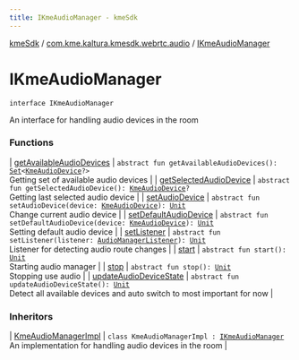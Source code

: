 ```yaml
---
title: IKmeAudioManager - kmeSdk
---
```


[kmeSdk](../../index.html) / [com.kme.kaltura.kmesdk.webrtc.audio](../index.html) / [IKmeAudioManager](./index.html)

# IKmeAudioManager

`interface IKmeAudioManager`

An interface for handling audio devices in the room

### Functions

| [getAvailableAudioDevices](get-available-audio-devices.html) | `abstract fun getAvailableAudioDevices(): `[`Set`](https://kotlinlang.org/api/latest/jvm/stdlib/kotlin.collections/-set/index.html)`<`[`KmeAudioDevice`](../-kme-audio-device/index.html)`?>`<br>Getting set of available audio devices |
| [getSelectedAudioDevice](get-selected-audio-device.html) | `abstract fun getSelectedAudioDevice(): `[`KmeAudioDevice`](../-kme-audio-device/index.html)`?`<br>Getting last selected audio device |
| [setAudioDevice](set-audio-device.html) | `abstract fun setAudioDevice(device: `[`KmeAudioDevice`](../-kme-audio-device/index.html)`): `[`Unit`](https://kotlinlang.org/api/latest/jvm/stdlib/kotlin/-unit/index.html)<br>Change current audio device |
| [setDefaultAudioDevice](set-default-audio-device.html) | `abstract fun setDefaultAudioDevice(device: `[`KmeAudioDevice`](../-kme-audio-device/index.html)`): `[`Unit`](https://kotlinlang.org/api/latest/jvm/stdlib/kotlin/-unit/index.html)<br>Setting default audio device |
| [setListener](set-listener.html) | `abstract fun setListener(listener: `[`AudioManagerListener`](../-audio-manager-listener/index.html)`): `[`Unit`](https://kotlinlang.org/api/latest/jvm/stdlib/kotlin/-unit/index.html)<br>Listener for detecting audio route changes |
| [start](start.html) | `abstract fun start(): `[`Unit`](https://kotlinlang.org/api/latest/jvm/stdlib/kotlin/-unit/index.html)<br>Starting audio manager |
| [stop](stop.html) | `abstract fun stop(): `[`Unit`](https://kotlinlang.org/api/latest/jvm/stdlib/kotlin/-unit/index.html)<br>Stopping use audio |
| [updateAudioDeviceState](update-audio-device-state.html) | `abstract fun updateAudioDeviceState(): `[`Unit`](https://kotlinlang.org/api/latest/jvm/stdlib/kotlin/-unit/index.html)<br>Detect all available devices and auto switch to most important for now |

### Inheritors

| [KmeAudioManagerImpl](../-kme-audio-manager-impl/index.html) | `class KmeAudioManagerImpl : `[`IKmeAudioManager`](./index.html)<br>An implementation for handling audio devices in the room |

